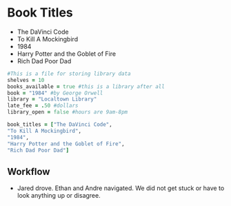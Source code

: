 # Book Titles
* The DaVinci Code
* To Kill A Mockingbird
* 1984
* Harry Potter and the Goblet of Fire
* Rich Dad Poor Dad
```ruby
#This is a file for storing library data
shelves = 10
books_available = true #this is a library after all
book = "1984" #by George Orwell
library = "Localtown Library"
late_fee = .50 #dollars
library_open = false #hours are 9am-8pm

book_titles = ["The DaVinci Code",
"To Kill A Mockingbird",
"1984",
"Harry Potter and the Goblet of Fire",
"Rich Dad Poor Dad"]

```
## Workflow
* Jared drove. Ethan and Andre navigated. We did not get stuck or have to look anything up or disagree. 
